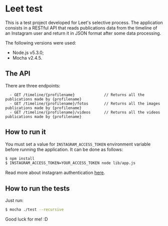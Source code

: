 # Leet test
This is a test project developed for Leet's selective process. The application consists in a RESTful API that reads publications data from the timeline of an Instagram user and return it in JSON format after some data processing.

The following versions were used:
  - Node.js v5.3.0;
  - Mocha v2.4.5.

## The API
There are three endpoints:
```
  - GET /timeline/{profilename}             // Returns all the publications made by {profilename}
  - GET /timeline/{profilename}/fotos       // Returns all the images publications made by {profilename}
  - GET /timeline/{profilename}/videos      // Returns all the videos publications made by {profilename}
```
## How to run it
You must set a value for `INSTAGRAM_ACCESS_TOKEN` environment variable before running the application. It can be done as follows:
```sh
$ npm install
$ INSTAGRAM_ACCESS_TOKEN=YOUR_ACCESS_TOKEN node lib/app.js
```
Read more about instagram authentication [here](https://www.instagram.com/developer/authentication/).

## How to run the tests
Just run:
```sh
$ mocha ./test --recursive
```

Good luck for me! :D